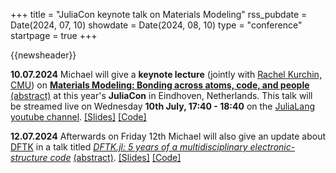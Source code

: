 +++
title       = "JuliaCon keynote talk on Materials Modeling"
rss_pubdate = Date(2024, 07, 10)
showdate    = Date(2024, 08, 10)
type        = "conference"
startpage   = true
+++

{{newsheader}}

**10.07.2024**
Michael will give a **keynote lecture**
(jointly with [Rachel Kurchin, CMU](https://engineering.cmu.edu/directory/bios/kurchin-rachel.html))
on [**Materials Modeling: Bonding across atoms, code, and people**](https://michael-herbst.com/slides/juliacon2024)
[(abstract)](https://juliacon.org/2024/keynotes/#materials_modeling_bonding_across_atoms_code_and_people)
at this year's **JuliaCon** in Eindhoven, Netherlands.
This talk will be streamed live on Wednesday **10th July, 17:40 - 18:40**
on the [JuliaLang youtube channel](https://www.youtube.com/c/TheJuliaLanguage/streams).
[[Slides]](https://michael-herbst.com/slides/juliacon2024)
[[Code]](https://github.com/mfherbst/juliamolsim-demo)

**12.07.2024**
Afterwards on Friday 12th Michael will also give an update about [DFTK](https://dftk.org)
in a talk titled
[*DFTK.jl: 5 years of a multidisciplinary electronic-structure code*](https://michael-herbst.com/talks/2024.07.12_5years_DFTK.pdf)
[(abstract)](https://pretalx.com/juliacon2024/talk/WRQE3H/).
[[Slides]](https://michael-herbst.com/talks/2024.07.12_5years_DFTK.pdf)
[[Code]](https://michael-herbst.com/talks/2024.07.12_5years_DFTK.html)
